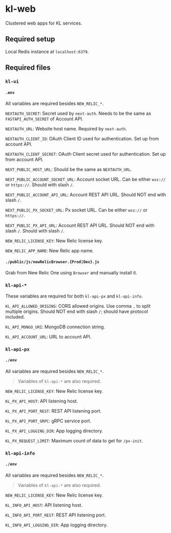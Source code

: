 # kl-web

Clustered web apps for KL services.

## Required setup

Local Redis instance at `localhost:6379`.

## Required files

### `kl-ui`

#### `.env`

All variables are required besides `NEW_RELIC_*`.

`NEXTAUTH_SECRET`: Secret used by `next-auth`. 
Needs to be the same as `FASTAPI_AUTH_SECRET` of Account API.

`NEXTAUTH_URL`: Website host name. Required by `next-auth`.

`NEXTAUTH_CLIENT_ID`: OAuth Client ID used for authentication. Set up from account API.

`NEXTAUTH_CLIENT_SECRET`: OAuth Client secret used for authentication. Set up from account API.

`NEXT_PUBLIC_HOST_URL`: Should be the same as `NEXTAUTH_URL`.

`NEXT_PUBLIC_ACCOUNT_SOCKET_URL`: Account socket URL. Can be either `wss://` or `https://`.
Should with slash `/`.

`NEXT_PUBLIC_ACCOUNT_API_URL`: Account REST API URL. Should NOT end with slash `/`.

`NEXT_PUBLIC_PX_SOCKET_URL`: Px socket URL. Can be either `wss://` or `https://`.

`NEXT_PUBLIC_PX_API_URL`: Account REST API URL. Should NOT end with slash `/`.
Should with slash `/`.

`NEW_RELIC_LICENSE_KEY`: New Relic license key.

`NEW_RELIC_APP_NAME`: New Relic app name.

#### `./public/js/newRelicBrowser.{Prod|Dev}.js`

Grab from New Relic One using `Browser` and manually install it.

### `kl-api-*`

These variables are required for both `kl-api-px` and `kl-api-info`.

`KL_API_ALLOWED_ORIGINS`: CORS allowed origins. Use comma `,` to split multiple origins.
Should NOT end with slash `/`; should have protocol included.

`KL_API_MONGO_URI`: MongoDB connection string.

`KL_API_ACCOUNT_URL`: URL to account API.

### `kl-api-px`

#### `./env`

All variables are required besides `NEW_RELIC_*`.

> Variables of `kl-api-*` are also required.

`NEW_RELIC_LICENSE_KEY`: New Relic license key.

`KL_PX_API_HOST`: API listening host.

`KL_PX_API_PORT_REST`: REST API listening port.

`KL_PX_API_PORT_GRPC`: gRPC service port.

`KL_PX_API_LOGGING_DIR`: App logging directory.

`KL_PX_REQUEST_LIMIT`: Maximum count of data to get for `/px-init`.

### `kl-api-info`

#### `./env`

All variables are required besides `NEW_RELIC_*`.

> Variables of `kl-api-*` are also required.

`NEW_RELIC_LICENSE_KEY`: New Relic license key.

`KL_INFO_API_HOST`: API listening host.

`KL_INFO_API_PORT_REST`: REST API listening port.

`KL_INFO_API_LOGGING_DIR`: App logging directory.
